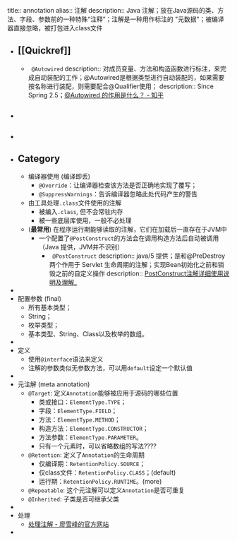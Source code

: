 title:: annotation
alias:: 注解
description:: Java 注解；放在Java源码的类、方法、字段、参数前的一种特殊“注释”；注解是一种用作标注的 "元数据"；被编译器直接忽略，被打包进入class文件

- ## [[Quickref]]
  - ` @Autowired`
    description:: 对成员变量、方法和构造函数进行标注，来完成自动装配的工作；@Autowired是根据类型进行自动装配的，如果需要按名称进行装配，则需要配合@Qualifier使用；
    description:: Since Spring 2.5；[@Autowired 的作用是什么？ - 知乎](https://zhuanlan.zhihu.com/p/91654572)
- ##
-
- ## Category
  - 编译器使用 (编译即丢)
    - `@Override`：让编译器检查该方法是否正确地实现了覆写；
    - `@SuppressWarnings`：告诉编译器忽略此处代码产生的警告
  - 由工具处理`.class`文件使用的注解
    - 被编入`.class`, 但不会常驻内存
    - 被一些底层库使用，一般不必处理
  - (**最常用**) 在程序运行期能够读取的注解，它们在加载后一直存在于JVM中
    - 一个配置了`@PostConstruct`的方法会在调用构造方法后自动被调用
      （Java 提供，JVM并不识别）
      - ` @PostConstruct`
        description:: java/5 提供；是和@PreDestroy两个作用于 Servlet 生命周期的注解；实现Bean初始化之前和销毁之前的自定义操作
        description:: [PostConstruct注解详细使用说明及理解_](https://blog.csdn.net/skh2015java/article/details/117751380)
-
- 配置参数 (final)
  - 所有基本类型；
  - String；
  - 枚举类型；
  - 基本类型、String、Class以及枚举的数组。
-
- 定义
  - 使用`@interface`语法来定义
  - 注解的参数类似无参数方法，可以用`default`设定一个默认值
-
- 元注解 (meta annotation)
  - `@Target`: 定义`Annotation`能够被应用于源码的哪些位置
    - 类或接口：`ElementType.TYPE`；
    - 字段：`ElementType.FIELD`；
    - 方法：`ElementType.METHOD`；
    - 构造方法：`ElementType.CONSTRUCTOR`；
    - 方法参数：`ElementType.PARAMETER`。
    - 只有一个元素时，可以省略数组的写法????
  - `@Retention`: 定义了`Annotation`的生命周期
    - 仅编译期：`RetentionPolicy.SOURCE`；
    - 仅class文件：`RetentionPolicy.CLASS`；(default)
    - 运行期：`RetentionPolicy.RUNTIME`。(more)
  - `@Repeatable`: 这个元注解可以定义`Annotation`是否可重复
  - `@Inherited`: 子类是否可继承父类
-
- 处理
  - [处理注解 - 廖雪峰的官方网站](https://www.liaoxuefeng.com/wiki/1252599548343744/1265102026065728)
-